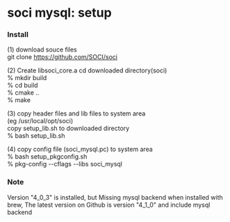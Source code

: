 soci mysql: setup
===============


### Install
(1) download souce files  
git clone  https://github.com/SOCI/soci

(2) Create libsoci_core.a
cd downloaded directory(soci)  
% mkdir build  
% cd build  
% cmake ..  
% make  

(3) copy header files and lib files to system area   
(eg /usr/local/opt/soci)  
copy setup_lib.sh to downloaded directory  
% bash setup_lib.sh  

(4) copy config file (soci_mysql.pc) to system area   
% bash setup_pkgconfig.sh  
% pkg-config --cflags --libs soci_mysql  


### Note
Version "4_0_3"  is installed, 
but Missing mysql backend
when installed with brew,
The latest version on Github is version "4_1_0"
and include mysql backend

